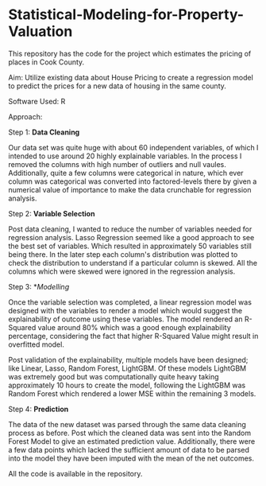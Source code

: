# Statistical-Modeling-for-Property-Valuation

This repository has the code for the project which estimates the pricing of places in Cook County.

Aim: Utilize existing data about House Pricing to create a regression model to predict the prices for a new data of housing in the same county.

Software Used: R

Approach:

Step 1: **Data Cleaning**

Our data set was quite huge with about 60 independent variables, of which I intended to use around 20 highly explainable variables. In the process I removed the columns with high number of outliers and null vaules. Additionally, quite a few columns were categorical in nature, which ever column was categorical was converted into factored-levels there by given a numerical value of importance to make the data crunchable for regression analysis.

Step 2: **Variable Selection**

Post data cleaning, I wanted to reduce the number of variables needed for regression analysis. Lasso Regression seemed like a good approach to see the best set of variables. Which resulted in approximately 50 variables still being there. In the later step each column's distribution was plotted to check the distribution to understand if a particular column is skewed. All the columns which were skewed were ignored in the regression analysis.

Step 3: **Modelling*

Once the variable selection was completed, a linear regression model was designed with the variables to render a model which would suggest the explainability of outcome using these variables. The model rendered an R-Squared value around 80% which was a good enough explainability percentage, considering the fact that higher R-Squared Value might result in overfitted model.

Post validation of the explainability, multiple models have been designed; like Linear, Lasso, Random Forest, LightGBM. Of these models LightGBM was extremely good but was computationally quite heavy taking approximately 10 hours to create the model, following the LightGBM was Random Forest which rendered a lower MSE within the remaining 3 models.

Step 4: **Prediction**

The data of the new dataset was parsed through the same data cleaning process as before. Post which the cleaned data was sent into the Random Forest Model to give an estimated prediction value. Additionally, there were a few data points which lacked the sufficient amount of data to be parsed into the model they have been imputed with the mean of the net outcomes.

All the code is available in the repository.
